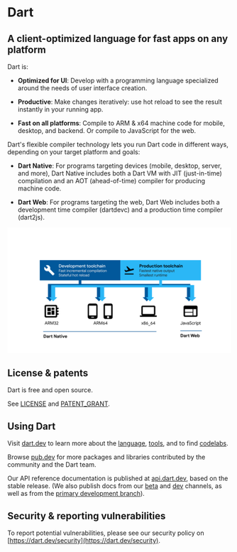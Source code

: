 # Dart

## A client-optimized language for fast apps on any platform

Dart is:

  * **Optimized for UI**: Develop with a programming language specialized
    around the needs of user interface creation.

  * **Productive**: Make changes iteratively: use hot reload to see the result
    instantly in your running app.
  
  * **Fast on all platforms**: Compile to ARM & x64 machine code for mobile,
    desktop, and backend. Or compile to JavaScript for the web.

Dart's flexible compiler technology lets you run Dart code in different ways,
depending on your target platform and goals:

  * **Dart Native**: For programs targeting devices (mobile, desktop, server,
    and more), Dart Native includes both a Dart VM with JIT (just-in-time)
    compilation and an AOT (ahead-of-time) compiler for producing machine
    code.
  
  * **Dart Web**: For programs targeting the web, Dart Web includes both a
    development time compiler (dartdevc) and a production time compiler
    (dart2js).  

![Dart platforms illustration](https://raw.githubusercontent.com/dart-lang/.github/master/assets/Dart-platforms.svg)

## License & patents

Dart is free and open source.

See [LICENSE][license] and [PATENT_GRANT][patent_grant].

## Using Dart

Visit [dart.dev][website] to learn more about the [language][lang],
[tools][tools], and to find [codelabs][codelabs].

Browse [pub.dev][pubsite] for more packages and libraries contributed by the
community and the Dart team.

Our API reference documentation is published at [api.dart.dev][api], based on
the stable release. (We also publish docs from our [beta][api-beta] and
[dev][api-dev] channels, as well as from the [primary development
branch][api-be]).

## Security & reporting vulnerabilities
To report potential vulnerabilities, please see our security policy on
[https://dart.dev/security](https://dart.dev/security).

[website]: https://dart.dev
[license]: https://github.com/dart-lang/sdk/blob/main/LICENSE
[repo]: https://github.com/dart-lang/sdk
[lang]: https://dart.dev/guides/language/language-tour
[tools]: https://dart.dev/tools
[codelabs]: https://dart.dev/codelabs
[pubsite]: https://pub.dev
[patent_grant]: https://github.com/dart-lang/sdk/blob/main/PATENT_GRANT
[api]: https://api.dart.dev
[api-beta]: https://api.dart.dev/beta
[api-dev]: https://api.dart.dev/dev
[api-be]: https://api.dart.dev/be
